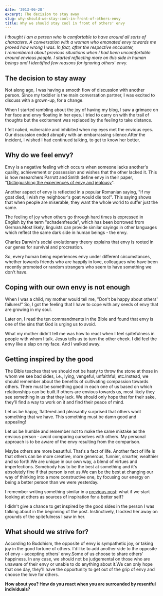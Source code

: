 ```yaml
---
date: '2013-06-28'
excerpt: The decision to stay away
slug: why-should-we-stay-cool-in-front-of-others-envy
title: Why we should stay cool in front of others' envy
---
```


*I thought I am a person who is comfortable to have around all sorts of characters. A conversation with a woman who emanated envy towards me proved how wrong I was. In fact, after the respective encounter, I remembered about previous situations when I had been uncomfortable around envious people. I started reflecting more on this side in human beings and I identified few reasons for ignoring others' envy.*

## The decision to stay away

Not along ago, I was having a smooth flow of discussion with another person. Since my toddler is the main conversation partner, I was excited to discuss with a grown-up, for a change.

When I started rambling about the joy of having my blog, I saw a grimace on her face and envy floating in her eyes. I tried to carry on with the trail of thoughts but the excitement was replaced by the feeling to take distance.

I felt naked, vulnerable and inhibited when my eyes met the envious eyes. Our discussion ended abruptly with an embarrassing silence.After the incident, I wished I had continued talking, to get to know her better.

## Why do we feel envy?

Envy is a negative feeling which occurs when someone lacks another's quality, achievement or possession and wishes that the other lacked it. This is how researchers Parrott and Smith define envy in their paper, "[Distinguishing the experiences of envy and jealousy](http://psycnet.apa.org/journals/emo/9/3/419/)".

Another aspect of envy is reflected in a popular Romanian saying, "If my goat died, I wish my neighbour's goat would die too!". This saying shows that when people are miserable, they want the whole world to suffer just the same.

The feeling of joy when others go through hard times is expressed in English by the term "schadenfreude", which has been borrowed from German.Most likely, linguists can provide similar sayings in other languages which reflect the same dark side in human beings - the envy.

Charles Darwin's social evolutionary theory explains that envy is rooted in our genes for survival and procreation.

So, every human being experiences envy under different circumstances, whether towards friends who are happily in love, colleagues who have been recently promoted or random strangers who seem to have something we don't have.

## Coping with our own envy is not enough

When I was a child, my mother would tell me, "Don't be happy about others' failures!" So, I got the feeling that I have to cope with any seeds of envy that are growing in my soul.

Later on, I read the ten commandments in the Bible and found that envy is one of the sins that God is urging us to avoid.

What my mother didn't tell me was how to react when I feel spitefulness in people with whom I talk. Jesus tells us to turn the other cheek. I did feel the envy like a slap on my face. And I walked away.

## Getting inspired by the good

The Bible teaches that we should not be hasty to throw the stone at those in whom we see bad sides, i.e., lying, vengeful, unfaithful, etc.Instead, we should remember about the benefits of cultivating compassion towards others. There must be something good in each one of us based on which relationships can be built.If others are envious towards us, most likely they see something in us that they lack. We should only hope that for their sake, they'll find a way to work on it and find their peace of mind.

Let us be happy, flattered and pleasantly surprised that others want something that we have. This something must be damn good and appealing!

Let us be humble and remember not to make the same mistake as the envious person - avoid comparing ourselves with others. My personal approach is to be aware of the envy resulting from the comparison.

Maybe others are more beautiful. That's a fact of life. Another fact of life is that others can be more creative, more generous, funnier, smarter, wealthier and so forth.We are unique in our own way, a blend of virtues and imperfections. Somebody has to be the best at something and it's absolutely fine if that person is not us.We can be the best at changing our way of thinking into a more constructive one, by focusing our energy on being a better person than we were yesterday.

I remember writing something similar in a [previous post](http://www.flyingthoughts.net/?p=407): what if we start looking at others as sources of inspiration for a better self?

I didn't give a chance to get inspired by the good sides in the person I was talking about in the beginning of the post. Instinctively, I locked her away on grounds of the spitefulness I saw in her.

## What should we strive for?

According to Buddhism, the opposite of envy is sympathetic joy, or taking joy in the good fortune of others. I'd like to add another side to the opposite of envy - accepting others' envy.Some of us choose to share others' happiness. In any case, we should not be judgemental on those who are unaware of their envy or unable to do anything about it.We can only hope that one day, they'll have the opportunity to get out of the grip of envy and choose the love for others.

**How about you? How do you react when you are surrounded by resentful individuals?**
